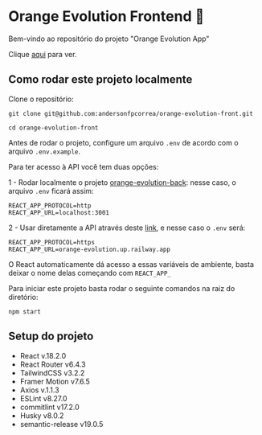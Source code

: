 # Orange Evolution Frontend 🍊

Bem-vindo ao repositório do projeto "Orange Evolution App"

Clique [aqui](orange-evolution-front.pages.dev/) para ver.

## Como rodar este projeto localmente

Clone o repositório:

`git clone git@github.com:andersonfpcorrea/orange-evolution-front.git`

`cd orange-evolution-front`

Antes de rodar o projeto, configure um arquivo `.env` de acordo com o arquivo `.env.example`.

Para ter acesso à API você tem duas opções:

1 - Rodar localmente o projeto [orange-evolution-back](https://github.com/andersonfpcorrea/orange-evolution-back): nesse caso, o arquivo `.env` ficará assim:

```
REACT_APP_PROTOCOL=http
REACT_APP_URL=localhost:3001
```

2 - Usar diretamente a API através deste [link](https://orange-evolution.up.railway.app/), e nesse caso o `.env` será:

```
REACT_APP_PROTOCOL=https
REACT_APP_URL=orange-evolution.up.railway.app

```

O React automaticamente dá acesso a essas variáveis de ambiente, basta deixar o nome delas começando com `REACT_APP_`

Para iniciar este projeto basta rodar o seguinte comandos na raiz do diretório:

```
npm start
```

## Setup do projeto

- React v.18.2.0
- React Router v6.4.3
- TailwindCSS v3.2.2
- Framer Motion v7.6.5
- Axios v.1.1.3
- ESLint v8.27.0
- commitlint v17.2.0
- Husky v8.0.2
- semantic-release v19.0.5
